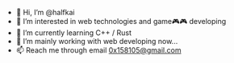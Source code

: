 - 👋 Hi, I’m @halfkai
- 👀 I’m interested in web technologies and game🎮🎮 developing
- 🌱 I’m currently learning C++ / Rust
- 🔧 I’m mainly working with web developing now...
- 📫 Reach me through email <a href="mailto:0x158105@google.com">0x158105@gmail.com</a>

<!---
halfkai/halfkai is a ✨ special ✨ repository because its `README.md` (this file) appears on your GitHub profile.
You can click the Preview link to take a look at your changes.
--->
